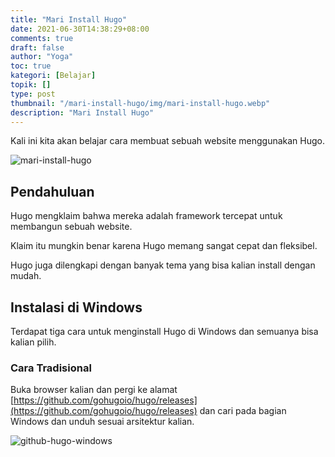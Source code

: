 ```yaml
---
title: "Mari Install Hugo"
date: 2021-06-30T14:38:29+08:00
comments: true
draft: false
author: "Yoga"
toc: true
kategori: [Belajar]
topik: []
type: post
thumbnail: "/mari-install-hugo/img/mari-install-hugo.webp"
description: "Mari Install Hugo"
---
```


Kali ini kita akan belajar cara membuat sebuah website menggunakan Hugo.

<!--more-->

![mari-install-hugo](/mari-install-hugo/img/mari-install-hugo.webp)

## Pendahuluan 

Hugo mengklaim bahwa mereka adalah framework tercepat untuk membangun sebuah website.

Klaim itu mungkin benar karena Hugo memang sangat cepat dan fleksibel.

Hugo juga dilengkapi dengan banyak tema yang bisa kalian install dengan mudah.

## Instalasi di Windows

Terdapat tiga cara untuk menginstall Hugo di Windows dan semuanya bisa kalian pilih.

### Cara Tradisional

Buka browser kalian dan pergi ke alamat [https://github.com/gohugoio/hugo/releases](https://github.com/gohugoio/hugo/releases)
dan cari pada bagian Windows dan unduh sesuai arsitektur kalian.

![github-hugo-windows](/mari-install-hugo/img/github-hugo-windows.webp)

